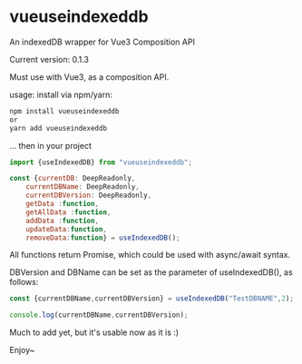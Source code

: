 # vueuseindexeddb
An indexedDB wrapper for Vue3 Composition API

Current version: 0.1.3

Must use with Vue3, as a composition API. 

usage:
install via npm/yarn:
```zsh
npm install vueuseindexeddb
or
yarn add vueuseindexeddb
```

... then in your project

```javascript
import {useIndexedDB} from "vueuseindexeddb";

const {currentDB: DeepReadonly,
    currentDBName: DeepReadonly,
    currentDBVersion: DeepReadonly,
    getData :function,
    getAllData :function,
    addData :function,
    updateData:function,
    removeData:function} = useIndexedDB();
```

All functions return Promise, which could be used with async/await syntax.

DBVersion and DBName can be set as the parameter of useIndexedDB(), as follows:


```javascript
const {currentDBName,currentDBVersion} = useIndexedDB("TestDBNAME",2);

console.log(currentDBName,currentDBVersion);
```

Much to add yet, but it's usable now as it is :)

Enjoy~
